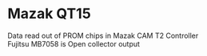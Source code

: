 # Mazak QT15
Data read out of PROM chips in Mazak CAM T2 Controller \
Fujitsu MB7058 is Open collector output
